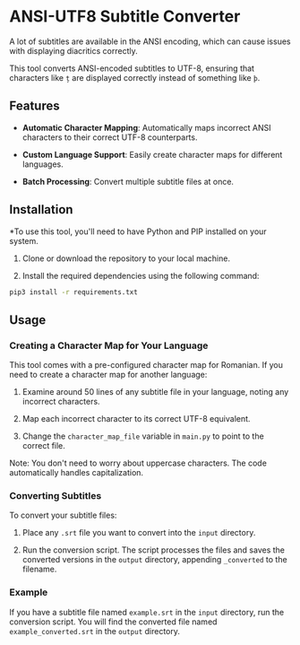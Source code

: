 # ANSI-UTF8 Subtitle Converter

A lot of subtitles are available in the ANSI encoding, which can cause issues with displaying diacritics correctly.

This tool converts ANSI-encoded subtitles to UTF-8, ensuring that characters like `ț` are displayed correctly instead of something like `þ`.

## Features

- **Automatic Character Mapping**: Automatically maps incorrect ANSI characters to their correct UTF-8 counterparts.

- **Custom Language Support**: Easily create character maps for different languages.

- **Batch Processing**: Convert multiple subtitle files at once.

## Installation

*To use this tool, you'll need to have Python and PIP installed on your system.

1. Clone or download the repository to your local machine.

2. Install the required dependencies using the following command:

```bash
pip3 install -r requirements.txt
```

## Usage

### Creating a Character Map for Your Language

This tool comes with a pre-configured character map for Romanian. If you need to create a character map for another language:

1. Examine around 50 lines of any subtitle file in your language, noting any incorrect characters.

2. Map each incorrect character to its correct UTF-8 equivalent.

3. Change the `character_map_file` variable in `main.py` to point to the correct file.


Note: You don't need to worry about uppercase characters. The code automatically handles capitalization.

### Converting Subtitles

To convert your subtitle files:

1. Place any `.srt` file you want to convert into the `input` directory.

2. Run the conversion script. The script processes the files and saves the converted versions in the `output` directory, appending `_converted` to the filename.

### Example

If you have a subtitle file named `example.srt` in the `input` directory, run the conversion script. You will find the converted file named `example_converted.srt` in the `output` directory.